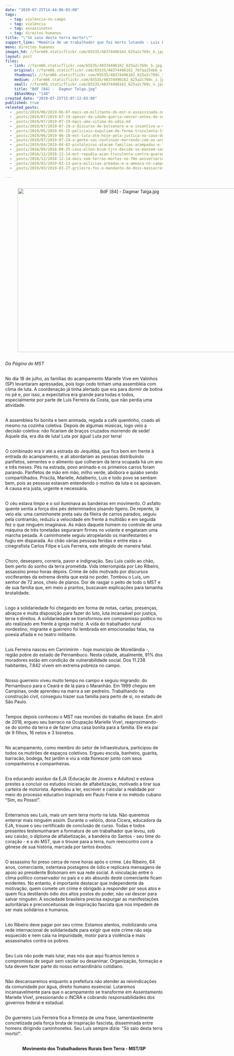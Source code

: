 ```yaml
---
date: "2019-07-25T14:44:06-03:00"
tags:
  - tag: violência-no-campo
  - tag: violência
  - tag: assassinatos
  - tag: direitos-humanos
title: "\"Só saio desta terra morto!\""
support_line: "Memória de um trabalhador que foi morto lutando - Luis Ferreira vive! "
menu: direitos humanos
images_hd: //farm66.staticflickr.com/65535/48374496162_625a2c769c_b.jpg
layout: post
files:
  - link: //farm66.staticflickr.com/65535/48374496162_625a2c769c_b.jpg
    original: //farm66.staticflickr.com/65535/48374496162_7bfaa254bb_o.jpg
    thumbnail: //farm66.staticflickr.com/65535/48374496162_625a2c769c_t.jpg
    medium: //farm66.staticflickr.com/65535/48374496162_625a2c769c_z.jpg
    small: //farm66.staticflickr.com/65535/48374496162_625a2c769c_n.jpg
    title: "BdF [84] -  Dagmar Talga.jpg"
    $$hashKey: "148"
created_date: "2019-07-25T15:07:12-03:00"
published: true
releated_posts:
  - _posts/2019/06/2019-06-07-mais-um-militante-do-mst-e-assassinado-no-campo.md
  - _posts/2019/07/2019-07-19-apesar-da-idade-queria-vencer-antes-de-ser-assassinado-luis-foi-a-escola-do-mst.md
  - _posts/2019/07/2019-07-19-mais-uma-vitima-do-odio.md
  - _posts/2019/07/2019-07-19-o-discurso-de-bolsonaro-e-o-incentivo-a-violencia.md
  - _posts/2019/05/2019-05-15-policiais-expulsam-de-forma-truculenta-trabalhadores-do-campo-sem-ordem-de-despejo.md
  - _posts/2019/06/2019-06-18-mst-luta-ate-hoje-pela-justica-no-caso-de-fabio-santos.md
  - _posts/2019/07/2019-07-24-a-gente-vai-continuar-morrendo-com-as-armas-ilegais-de-fazendeiros-critica-mst.md
  - _posts/2019/04/2019-04-02-pistoleiros-atacam-familias-acampadas-e-lideranca-e-assassinada-no-amazonas.md
  - _posts/2018/09/2018-09-25-caso-elton-brum-tjrs-decide-se-mantem-sentenca-do-juri-popular-que-condenou-pm-que-matou-sem-terra.md
  - _posts/2018/12/2018-12-14-mst-repudia-acao-truculenta-contra-guarani-kaiowa-em-ms.md
  - _posts/2018/12/2018-12-14-dois-sem-terras-mortos-no-70o-aniversario-da-declaracao-universal-dos-direitos-humanos.md
  - _posts/2019/02/2019-02-13-para-milicias-armadas-e-a-ameaca-no-campo.md
  - _posts/2019/03/2019-03-27-grileiro-foi-o-mandante-de-dois-massacres-na-regiao-de-tucurui-pa-que-vitimaram-seis-pessoas.md

---
```

<div style="text-align:center">
<figure class="image" style="display:inline-block"><img alt="BdF [84] -  Dagmar Talga.jpg" height="524" src="//farm66.staticflickr.com/65535/48374496162_625a2c769c_b.jpg" width="700" />
<figcaption></figcaption>
</figure>
</div>

<p><em>Da P&aacute;gina do MST</em><br />
&nbsp;</p>

<p>No dia 18 de julho, as fam&iacute;lias do acampamento Marielle Vive em Valinhos (SP) levantaram apressadas, pois logo cedo tinham uma assembleia com clima de luta. A coordena&ccedil;&atilde;o j&aacute; tinha alertado que era para dormir de botina no p&eacute; e, por isso, a expectativa era grande para todas e todos, especialmente por parte de Lu&iacute;s Ferreira da Costa, que n&atilde;o perdia uma atividade.<br />
&nbsp;</p>

<p>A assembleia foi bonita e bem animada, regada a caf&eacute; quentinho, coado ali mesmo na cozinha coletiva. Depois de algumas m&uacute;sicas, logo veio a decis&atilde;o coletiva: n&atilde;o ficariam de bra&ccedil;os cruzados morrendo de sede! Aquele dia, era dia de luta! Luta por &aacute;gua! Luta por terra!<br />
&nbsp;</p>

<p>O combinado era ir at&eacute; a estrada do Jequitib&aacute;, que fica bem em frente &agrave; entrada do acampamento, e ali abordariam as pessoas&nbsp;distribuindo panfletos, sementes e o alimento que colheram da terra ocupada h&aacute; um ano e tr&ecirc;s meses. P&eacute;s na estrada, povo animado e os primeiros carros foram parando. Panfletos de m&atilde;o em m&atilde;o, milho verde, ab&oacute;bora e quiabo sendo compartilhados. Priscila, Marielle, Adalberto, Luis e todo povo se sentiam bem, pois as pessoas estavam entendendo o motivo da luta e os apoiavam. A causa era justa, urgente e necess&aacute;ria.<br />
&nbsp;</p>

<p>O c&eacute;u estava limpo e o sol iluminava as bandeiras em movimento. O asfalto quente sentia a for&ccedil;a dos p&eacute;s determinados pisando ligeiro. De repente, l&aacute; veio ela: uma caminhonete preta saiu da fileira de carros parados, seguiu pela contram&atilde;o, reduziu a velocidade em frente &agrave; multid&atilde;o e em seguida fez o que ningu&eacute;m imaginava. As m&atilde;os daquele homem no controle de uma m&aacute;quina de tr&ecirc;s toneladas seguraram firmes no volante e engataram uma marcha pesada. A caminhonete seguiu atropelando os manifestantes e fugiu em disparada. Ao ch&atilde;o v&aacute;rias pessoas feridas e entre elas o cinegrafista Carlos Filipe e Luis Ferreira, este atingido de maneira fatal.<br />
&nbsp;</p>

<p>Choro, desespero, correria, pavor e indigna&ccedil;&atilde;o. Seu Luis ca&iacute;do ao ch&atilde;o, bem perto do sonho da terra prometida. Vida interrompida por L&eacute;o Ribeiro, assassino preso horas depois. Crime de &oacute;dio motivado por discursos vociferantes da extrema direita que est&aacute; no poder. Tombou o Luis, um senhor de 72 anos, cheio de planos. Dor de rasgar o peito de todo o MST e de sua fam&iacute;lia que, em meio a prantos, buscavam explica&ccedil;&otilde;es para tamanha brutalidade.<br />
&nbsp;</p>

<p>Logo a solidariedade foi chegando em forma de notas, cartas, presen&ccedil;as, abra&ccedil;os e muita disposi&ccedil;&atilde;o para fazer do luto, luta incans&aacute;vel por justi&ccedil;a, terra e direitos. A solidariedade se transformou em compromisso pol&iacute;tico no ato realizado em frente &agrave; igreja matriz. A vida do trabalhador rural nordestino, migrante e guerreiro foi lembrada em emocionadas falas, na poesia afiada e no teatro militante.<br />
&nbsp;</p>

<p>Luis Ferreira nasceu em Caririmirim - hoje munic&iacute;pio de Moreil&acirc;ndia -, regi&atilde;o pobre do estado de Pernambuco. Nesta cidade, atualmente, 91% dos moradores est&atilde;o em condi&ccedil;&atilde;o de vulnerabilidade social. Dos 11.238 habitantes, 7.842 vivem em extrema pobreza no campo.<br />
&nbsp;</p>

<p>Nosso guerreiro viveu muito tempo no campo e seguiu migrando: do Pernambuco para o Cear&aacute; e de l&aacute; para o Maranh&atilde;o. Em 1999 chegou em Campinas, onde aprendeu na marra a ser pedreiro. Trabalhando na constru&ccedil;&atilde;o civil, conseguiu trazer sua fam&iacute;lia para perto de si, no estado de S&atilde;o Paulo.<br />
&nbsp;</p>

<p>Tempos depois conheceu o MST nas reuni&otilde;es do trabalho de base. Em abril de 2018, ergueu seu barraco na Ocupa&ccedil;&atilde;o Marielle Vive!, reaproximando-se do sonho da terra e de fazer uma casa bonita para a fam&iacute;lia. Ele era pai de 9 filhos, 16 netos e 3 bisnetos.<br />
&nbsp;</p>

<p>No acampamento, como membro do setor de infraestrutura, participou de todos os mutir&otilde;es de espa&ccedil;os coletivos. Ergueu escola, banheiro, guarita, barrac&atilde;o, bodega, fez jardim e viu a vida florescer junto com seus companheiros e companheiras.<br />
&nbsp;</p>

<p>Era educando ass&iacute;duo da EJA (Educa&ccedil;&atilde;o de Jovens e Adultos) e estava prestes a concluir os estudos iniciais de alfabetiza&ccedil;&atilde;o, motivado a tirar sua carteira de motorista. Aprendeu a ler, escrever e calcular a realidade por meio do processo educativo inspirado em Paulo Freire e no m&eacute;todo cubano &ldquo;Sim, eu Posso!&rdquo;.<br />
&nbsp;</p>

<p>Enterramos seu Luis, mais um sem terra morto na luta. N&atilde;o queremos enterrar mais ningu&eacute;m assim. Durante o vel&oacute;rio, dona C&iacute;cera, educadora da EJA, trouxe o seu certificado de conclus&atilde;o de curso. Todas e todos presentes testemunharam a formatura de um trabalhador que levou, sob seu caix&atilde;o, o diploma de alfabetiza&ccedil;&atilde;o, a bandeira do Santos - seu time do cora&ccedil;&atilde;o - e a do MST, que o trouxe para a terra, num reencontro com a g&ecirc;nese de sua hist&oacute;ria, marcada por tantos &ecirc;xodos.<br />
&nbsp;</p>

<p>O assassino foi preso cerca de nove horas ap&oacute;s o crime. L&eacute;o Ribeiro, 64 anos, comerciante, ostentava postagens de &oacute;dio e replicava mensagens de apoio ao presidente Bolsonaro em sua rede social. A vincula&ccedil;&atilde;o entre o clima pol&iacute;tico conservador no pa&iacute;s e o ato absurdo deste comerciante ficam evidentes. No entanto, &eacute; importante destacar que independente da motiva&ccedil;&atilde;o, quem comete um crime &eacute; obrigado a responder por seus atos e quem fica destilando &oacute;dio dos altos postos do poder, n&atilde;o vai descer para salvar ningu&eacute;m. A sociedade brasileira precisa expurgar as manifesta&ccedil;&otilde;es autorit&aacute;rias e preconceituosas de inspira&ccedil;&atilde;o fascista que nos impedem de ser mais solid&aacute;rios e humanos.<br />
&nbsp;</p>

<p>L&eacute;o Ribeiro deve pagar por seu crime. Estamos atentos, mobilizando uma rede internacional de solidariedade para exigir que este crime n&atilde;o seja esquecido e nem caia na impunidade, motor para a viol&ecirc;ncia e mais assassinatos contra os pobres.<br />
&nbsp;</p>

<p>Seu Luis n&atilde;o pode mais lutar, mas n&oacute;s que aqui ficamos temos o compromisso de seguir sem vacilar ou desanimar. Organiza&ccedil;&atilde;o, forma&ccedil;&atilde;o e luta devem fazer parte do nosso extraordin&aacute;rio cotidiano.<br />
&nbsp;</p>

<p>N&atilde;o descansaremos enquanto a prefeitura n&atilde;o atender as reivindica&ccedil;&otilde;es da comunidade por &aacute;gua, direito humano essencial. Lutaremos incansavelmente para que o acampamento se transforme em Assentamento Marielle Vive!, pressionando o INCRA e cobrando responsabilidades dos governos federal e estadual.<br />
&nbsp;</p>

<p>Do guerreiro Luis Ferreira fica a firmeza de uma frase, lamentavelmente concretizada pela for&ccedil;a bruta de inspira&ccedil;&atilde;o fascista, disseminada entre homens dirigindo caminhonetes. Seu Lu&iacute;s sempre dizia: &quot;S&oacute; saio desta terra morto!&quot;.<br />
&nbsp;</p>

<p style="text-align: center;"><strong>Movimento dos Trabalhadores Rurais Sem Terra - MST/SP</strong></p>
